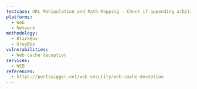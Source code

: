```yaml
---
testcase: URL Manipulation and Path Mapping - Check if appending arbitrary path segments or extensions (e.g., /dashboard/non.js, /settings/users/listaaa.js) affects how the Web (HTTP/HTTPS) service or cache handles dynamic responses, particularly for sensitive content leakage
platforms: 
  - Web
  - Network
methodology: 
  - BlackBox
  - GreyBox
vulnerabilities:
  - Web cache deception
services:
  - WEB
references:
  - https://portswigger.net/web-security/web-cache-deception
---
```

